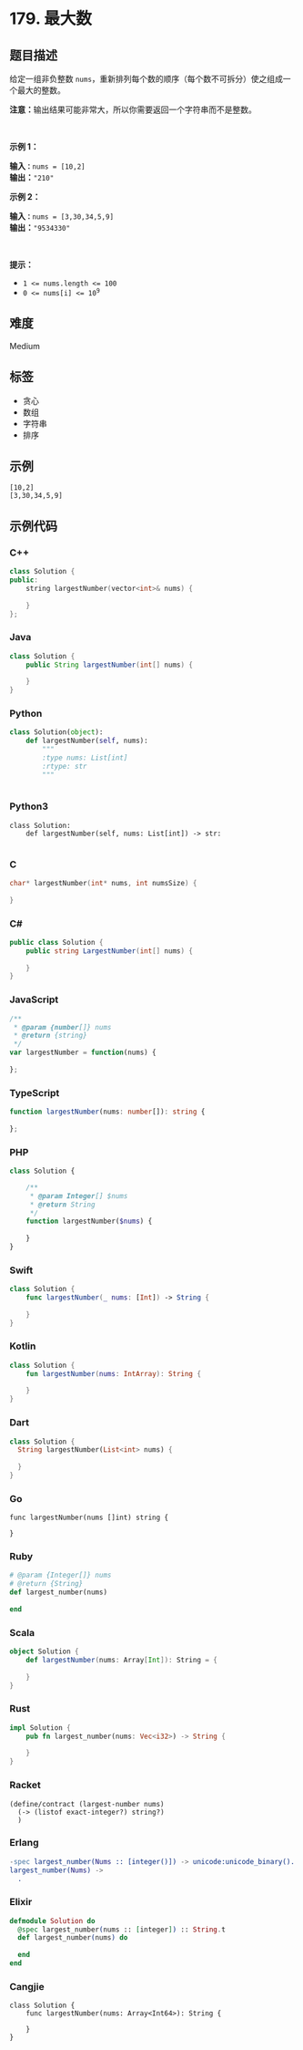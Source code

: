 # 179. 最大数

## 题目描述

<p>给定一组非负整数 <code>nums</code>，重新排列每个数的顺序（每个数不可拆分）使之组成一个最大的整数。</p>

<p><strong>注意：</strong>输出结果可能非常大，所以你需要返回一个字符串而不是整数。</p>

<p>&nbsp;</p>

<p><strong>示例 1：</strong></p>

<pre>
<strong>输入<code>：</code></strong><code>nums = [10,2]</code>
<strong>输出：</strong><code>"210"</code></pre>

<p><strong>示例&nbsp;2：</strong></p>

<pre>
<strong>输入<code>：</code></strong><code>nums = [3,30,34,5,9]</code>
<strong>输出：</strong><code>"9534330"</code>
</pre>

<p>&nbsp;</p>

<p><strong>提示：</strong></p>

<ul>
	<li><code>1 &lt;= nums.length &lt;= 100</code></li>
	<li><code>0 &lt;= nums[i] &lt;= 10<sup>9</sup></code></li>
</ul>


## 难度

Medium

## 标签

- 贪心
- 数组
- 字符串
- 排序

## 示例

```
[10,2]
[3,30,34,5,9]
```

## 示例代码

### C++

```cpp
class Solution {
public:
    string largestNumber(vector<int>& nums) {
        
    }
};
```

### Java

```java
class Solution {
    public String largestNumber(int[] nums) {
        
    }
}
```

### Python

```python
class Solution(object):
    def largestNumber(self, nums):
        """
        :type nums: List[int]
        :rtype: str
        """
        
```

### Python3

```python3
class Solution:
    def largestNumber(self, nums: List[int]) -> str:
        
```

### C

```c
char* largestNumber(int* nums, int numsSize) {
    
}
```

### C#

```csharp
public class Solution {
    public string LargestNumber(int[] nums) {
        
    }
}
```

### JavaScript

```javascript
/**
 * @param {number[]} nums
 * @return {string}
 */
var largestNumber = function(nums) {
    
};
```

### TypeScript

```typescript
function largestNumber(nums: number[]): string {
    
};
```

### PHP

```php
class Solution {

    /**
     * @param Integer[] $nums
     * @return String
     */
    function largestNumber($nums) {
        
    }
}
```

### Swift

```swift
class Solution {
    func largestNumber(_ nums: [Int]) -> String {
        
    }
}
```

### Kotlin

```kotlin
class Solution {
    fun largestNumber(nums: IntArray): String {
        
    }
}
```

### Dart

```dart
class Solution {
  String largestNumber(List<int> nums) {
    
  }
}
```

### Go

```golang
func largestNumber(nums []int) string {
    
}
```

### Ruby

```ruby
# @param {Integer[]} nums
# @return {String}
def largest_number(nums)
    
end
```

### Scala

```scala
object Solution {
    def largestNumber(nums: Array[Int]): String = {
        
    }
}
```

### Rust

```rust
impl Solution {
    pub fn largest_number(nums: Vec<i32>) -> String {
        
    }
}
```

### Racket

```racket
(define/contract (largest-number nums)
  (-> (listof exact-integer?) string?)
  )
```

### Erlang

```erlang
-spec largest_number(Nums :: [integer()]) -> unicode:unicode_binary().
largest_number(Nums) ->
  .
```

### Elixir

```elixir
defmodule Solution do
  @spec largest_number(nums :: [integer]) :: String.t
  def largest_number(nums) do
    
  end
end
```

### Cangjie

```cangjie
class Solution {
    func largestNumber(nums: Array<Int64>): String {

    }
}
```

